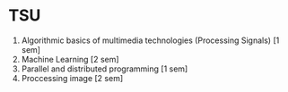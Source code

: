 # TSU
1. Algorithmic basics of multimedia technologies (Processing Signals) [1 sem]
2. Machine Learning [2 sem]
3. Parallel and distributed programming [1 sem]
4. Proccessing image [2 sem]
